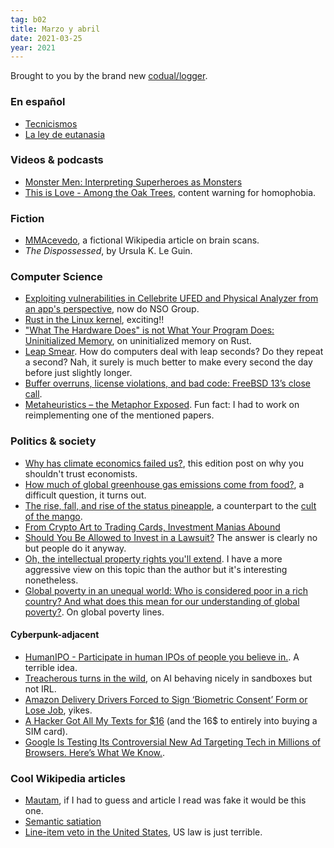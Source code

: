 ```yaml
---
tag: b02
title: Marzo y abril
date: 2021-03-25
year: 2021
---
```


Brought to you by the brand new [codual/logger](https://github.com/coDual/logger).

### En español

- [Tecnicismos](https://asihablociceron.blogspot.com/2021/04/tecnicismos.html)
- [La ley de eutanasia](https://asihablociceron.blogspot.com/2021/03/la-ley-de-eutanasia.html)

### Videos & podcasts

- [Monster Men: Interpreting Superheroes as Monsters](https://www.youtube.com/watch?v=kVDYjZhf9yc)
- [This is Love - Among the Oak Trees](https://thisislovepodcast.com/episode-32-among-the-oak-trees/), content warning for homophobia.

### Fiction

- [MMAcevedo](https://qntm.org/mmacevedo), a fictional Wikipedia article on brain scans.
- *The Dispossessed*, by Ursula K. Le Guin.

### Computer Science

- [Exploiting vulnerabilities in Cellebrite UFED and Physical Analyzer from an app's perspective](https://signal.org/blog/cellebrite-vulnerabilities), now do NSO Group.
- [Rust in the Linux kernel](https://security.googleblog.com/2021/04/rust-in-linux-kernel.html), exciting!!
- ["What The Hardware Does" is not What Your Program Does: Uninitialized Memory](https://www.ralfj.de/blog/2019/07/14/uninit.html), on uninitialized memory on Rust.
- [Leap Smear](https://developers.google.com/time/smear). How do computers deal with leap seconds? Do they repeat a second? Nah, it surely is much better to make every second the day before just slightly longer.
- [Buffer overruns, license violations, and bad code: FreeBSD 13’s close call](https://arstechnica.com/gadgets/2021/03/buffer-overruns-license-violations-and-bad-code-freebsd-13s-close-call). 
- [Metaheuristics – the Metaphor Exposed](https://web.archive.org/web/20131102075645/http://antor.ua.ac.be/system/files/mme.pdf). Fun fact: I had to work on reimplementing one of the mentioned papers.


### Politics & society

- [Why has climate economics failed us?](https://noahpinion.substack.com/p/why-has-climate-economics-failed), this edition post on why you shouldn't trust economists.
- [How much of global greenhouse gas emissions come from food?](https://ourworldindata.org/greenhouse-gas-emissions-food), a difficult question, it turns out.
- [The rise, fall, and rise of the status pineapple](https://www.bbc.com/news/uk-england-53432877), a counterpart to the [cult of the mango](https://www.bbc.com/news/magazine-35461265).
- [From Crypto Art to Trading Cards, Investment Manias Abound](https://www.nytimes.com/2021/03/13/technology/crypto-art-NFTs-trading-cards-investment-manias.html)
- [Should You Be Allowed to Invest in a Lawsuit?](https://www.nytimes.com/2015/10/25/magazine/should-you-be-allowed-to-invest-in-a-lawsuit.html) The answer is clearly no but people do it anyway.
- [Oh, the intellectual property rights you'll extend](https://www.slowboring.com/p/dr-seuss-ip). I have a more aggressive view on this topic than the author but it's interesting nonetheless.
- [Global poverty in an unequal world: Who is considered poor in a rich country? And what does this mean for our understanding of global poverty?](https://ourworldindata.org/higher-poverty-global-line). On global poverty lines.

#### Cyberpunk-adjacent
- [HumanIPO - Participate in human IPOs of people you believe in.](https://humanipo.app). A terrible idea.
- [Treacherous turns in the wild](http://lukemuehlhauser.com/treacherous-turns-in-the-wild/), on AI behaving nicely in sandboxes but not IRL.
- [Amazon Delivery Drivers Forced to Sign ‘Biometric Consent’ Form or Lose Job](https://www.vice.com/en/article/dy8n3j/amazon-delivery-drivers-forced-to-sign-biometric-consent-form-or-lose-job), yikes.
- [A Hacker Got All My Texts for \$16](https://www.vice.com/en/article/y3g8wb/hacker-got-my-texts-16-dollars-sakari-netnumber) (and the 16$ to entirely into buying a SIM card).
- [Google Is Testing Its Controversial New Ad Targeting Tech in Millions of Browsers. Here’s What We Know.](https://www.eff.org/deeplinks/2021/03/google-testing-its-controversial-new-ad-targeting-tech-millions-browsers-heres).

### Cool Wikipedia articles
- [Mautam](https://en.wikipedia.org/wiki/Mautam), if I had to guess and article I read was fake it would be this one.
- [Semantic satiation](https://en.m.wikipedia.org/wiki/Semantic_satiation)
- [Line-item veto in the United States](https://en.wikipedia.org/wiki/Line-item_veto_in_the_United_States), US law is just terrible.
